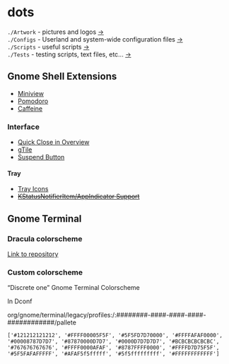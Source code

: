 # dots

`./Artwork` - pictures and logos [->](/Artwork)  
`./Configs` - Userland and system-wide configuration files [->](/Configs)  
`./Scripts` - useful scripts  [->](/Scripts)  
`./Tests` -  testing scripts, text files, etc... [->](/Tests)  


## Gnome Shell Extensions

* [Miniview](https://extensions.gnome.org/extension/1459/miniview/)  
* [Pomodoro](https://extensions.gnome.org/extension/53/pomodoro/)  
* [Caffeine](https://extensions.gnome.org/extension/517/caffeine/)  

### Interface
* [Quick Close in Overview](https://extensions.gnome.org/extension/352/middle-click-to-close-in-overview/)  
* [gTile](https://extensions.gnome.org/extension/28/gtile/)  
* [Suspend Button](https://extensions.gnome.org/extension/826/suspend-button/)  

#### Tray
* [Tray Icons](https://extensions.gnome.org/extension/1503/tray-icons/)  
* [~~KStatusNotifierItem/AppIndicator Support~~](https://extensions.gnome.org/extension/615/appindicator-support/)  

## Gnome Terminal

### Dracula colorscheme
[Link to  repository](https://github.com/dracula/gnome-terminal)

### Custom colorscheme

“Discrete one” Gnome Terminal Colorscheme

In Dconf

org/gnome/terminal/legacy/profiles:/:########-####-####-####-############/pallete

```
['#121212121212', '#FFFF00005F5F', '#5F5FD7D70000', '#FFFFAFAF0000', '#00008787D7D7', '#87870000D7D7', '#0000D7D7D7D7', '#BCBCBCBCBCBC', '#767676767676', '#FFFF0000AFAF', '#8787FFFF0000', '#FFFFD7D75F5F', '#5F5FAFAFFFFF', '#AFAF5f5fffff', '#5f5fffffffff', '#FFFFFFFFFFFF']
```

